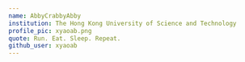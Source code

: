 ```yaml
---
name: AbbyCrabbyAbby
institution: The Hong Kong University of Science and Technology
profile_pic: xyaoab.png
quote: Run. Eat. Sleep. Repeat.
github_user: xyaoab
---
```

